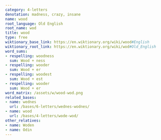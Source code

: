 ```yaml
---
category: 4-letters
denotation: madness, crazy, insane
name: wood
root_language: Old English
root_name: wod
title: wood
type: free
wiktionary_base_link: https://en.wiktionary.org/wiki/wood#English
wiktionary_root_link: https://en.wiktionary.org/wiki/wod#Old_English
word_sums:
- respelling: woodness
  sum: Wood + ness
- respelling: wooder
  sum: Wood + er
- respelling: woodest
  sum: Wood + est
- respelling: wooder
  sum: Wood + er
word_matrix: /assets/w/wood-wod.png
related_bases:
- name: wednes
  url: /bases/6-letters/wednes-wodnes/
- name: wood
  url: /bases/4-letters/wode-wod/
other_relatives:
- name: Woden
- name: Odin
---
```

